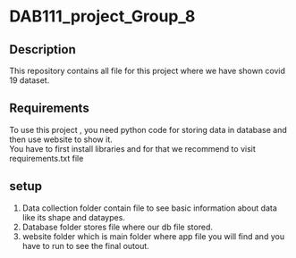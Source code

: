 # DAB111_project_Group_8

## Description
This repository contains all file for this project where we have shown covid 19 dataset.

## Requirements
To use this project , you need python code for storing data in database and then use website to show it.
<br>
You have to first install libraries and for that we recommend to visit requirements.txt file

## setup
1) Data collection folder contain file to see basic information about data like its shape and dataypes.
2) Database folder stores file where our db file stored.
3) website folder which is main folder where app file you will find and you have to run to see the final outout.
